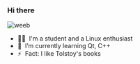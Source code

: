 ### Hi there

![weeb](https://i.pinimg.com/originals/59/00/3d/59003d236626e0cb4dc6d787fe1c10c1.gif)

- 🧑‍🦲 &nbsp;I'm a student and a Linux enthusiast
- 🌱 &nbsp;I’m currently learning Qt, C++
- ⚡ &nbsp;Fact: I like Tolstoy's books
